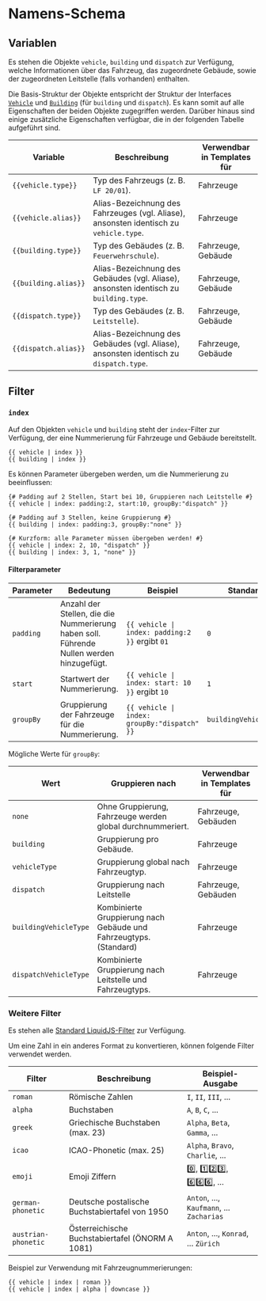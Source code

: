 # Namens-Schema

## Variablen

Es stehen die Objekte `vehicle`, `building` und `dispatch` zur Verfügung, welche Informationen über das Fahrzeug, das zugeordnete Gebäude, sowie der zugeordneten Leitstelle (falls vorhanden) enthalten.

Die Basis-Struktur der Objekte entspricht der Struktur der Interfaces [`Vehicle`](https://github.com/LSS-Manager/LSSM-V.4/blob/dev/typings/Vehicle.d.ts) und [`Building`](https://github.com/LSS-Manager/LSSM-V.4/blob/dev/typings/Building.d.ts) (für `building` und `dispatch`).
Es kann somit auf alle Eigenschaften der beiden Objekte zugegriffen werden. Darüber hinaus sind einige zusätzliche Eigenschaften verfügbar, die in der folgenden Tabelle aufgeführt sind.

| Variable             | Beschreibung                                                                           | Verwendbar in Templates für |
|----------------------|----------------------------------------------------------------------------------------|-----------------------------|
| `{{vehicle.type}}`   | Typ des Fahrzeugs (z. B. `LF 20/01`).                                                  | Fahrzeuge                   |
| `{{vehicle.alias}}`  | Alias-Bezeichnung des Fahrzeuges (vgl. Aliase), ansonsten identisch zu `vehicle.type`. | Fahrzeuge                   |
| `{{building.type}}`  | Typ des Gebäudes (z. B. `Feuerwehrschule`).                                            | Fahrzeuge, Gebäude          |
| `{{building.alias}}` | Alias-Bezeichnung des Gebäudes (vgl. Aliase), ansonsten identisch zu `building.type`.  | Fahrzeuge, Gebäude          |
| `{{dispatch.type}}`  | Typ des Gebäudes (z. B. `Leitstelle`).                                                 | Fahrzeuge, Gebäude          |
| `{{dispatch.alias}}` | Alias-Bezeichnung des Gebäudes (vgl. Aliase), ansonsten identisch zu `dispatch.type`.  | Fahrzeuge, Gebäude          |

## Filter

### `index`
Auf den Objekten `vehicle` und `building` steht der `index`-Filter zur Verfügung, der eine Nummerierung für Fahrzeuge und Gebäude bereitstellt.

```liquid
{{ vehicle | index }}
{{ building | index }}
```

Es können Parameter übergeben werden, um die Nummerierung zu beeinflussen:

```liquid
{# Padding auf 2 Stellen, Start bei 10, Gruppieren nach Leitstelle #}
{{ vehicle | index: padding:2, start:10, groupBy:"dispatch" }}

{# Padding auf 3 Stellen, keine Gruppierung #}
{{ building | index: padding:3, groupBy:"none" }}

{# Kurzform: alle Parameter müssen übergeben werden! #}
{{ vehicle | index: 2, 10, "dispatch" }}
{{ building | index: 3, 1, "none" }}
```

#### Filterparameter

| Parameter | Bedeutung                                                                                | Beispiel                                        | Standard              |
|-----------|------------------------------------------------------------------------------------------|-------------------------------------------------|-----------------------|
| `padding` | Anzahl der Stellen, die die Nummerierung haben soll. Führende Nullen werden hinzugefügt. | `{{ vehicle \| index: padding:2 }}` ergibt `01` | `0`                   |
| `start`   | Startwert der Nummerierung.                                                              | `{{ vehicle \| index: start: 10 }}` ergibt `10` | `1`                   |
| `groupBy` | Gruppierung der Fahrzeuge für die Nummerierung.                                          | `{{ vehicle \| index:  groupBy:"dispatch" }}`   | `buildingVehicleType` |

Mögliche Werte für `groupBy`:

| Wert                  | Gruppieren nach                                                   | Verwendbar in Templates für |
|-----------------------|-------------------------------------------------------------------|-----------------------------|
| `none`                | Ohne Gruppierung, Fahrzeuge werden global durchnummeriert.        | Fahrzeuge, Gebäuden         |
| `building`            | Gruppierung pro Gebäude.                                          | Fahrzeuge                   |
| `vehicleType`         | Gruppierung global nach Fahrzeugtyp.                              | Fahrzeuge                   |
| `dispatch`            | Gruppierung nach Leitstelle                                       | Fahrzeuge, Gebäuden         |
| `buildingVehicleType` | Kombinierte Gruppierung nach Gebäude und Fahrzeugtyps. (Standard) | Fahrzeuge                   |
| `dispatchVehicleType` | Kombinierte Gruppierung nach Leitstelle und Fahrzeugtyps.         | Fahrzeuge                   |

### Weitere Filter

Es stehen alle [Standard LiquidJS-Filter](https://liquidjs.com/filters/overview.html) zur Verfügung.

Um eine Zahl in ein anderes Format zu konvertieren, können folgende Filter verwendet werden.

| Filter              | Beschreibung                                    | Beispiel-Ausgabe                          |
|---------------------|-------------------------------------------------|-------------------------------------------|
| `roman`             | Römische Zahlen                                 | `I`, `II`, `III`, ...                     |
| `alpha`             | Buchstaben                                      | `A`, `B`, `C`, ...                        |
| `greek`             | Griechische Buchstaben (max. 23)                | `Alpha`, `Beta`, `Gamma`, ...             |
| `icao`              | ICAO-Phonetic (max. 25)                         | `Alpha`, `Bravo`, `Charlie`, ...          |
| `emoji`             | Emoji Ziffern                                   | 0️⃣, 1️⃣2️⃣3️⃣, 6️⃣6️⃣6️⃣, ...            |
| `german-phonetic`   | Deutsche postalische Buchstabiertafel von 1950  | `Anton`, ..., `Kaufmann`, ... `Zacharias` |
| `austrian-phonetic` | Österreichische Buchstabiertafel (ÖNORM A 1081) | `Anton`, ..., `Konrad`, ... `Zürich`      |

Beispiel zur Verwendung mit Fahrzeugnummerierungen:

```liquid
{{ vehicle | index | roman }}
{{ vehicle | index | alpha | downcase }}
```
